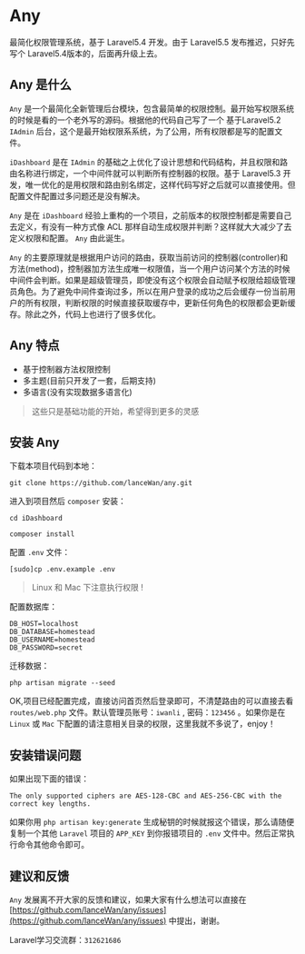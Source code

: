 # Any
最简化权限管理系统，基于 Laravel5.4 开发。由于 Laravel5.5 发布推迟，只好先写个 Laravel5.4版本的，后面再升级上去。

## Any 是什么
`Any` 是一个最简化全新管理后台模块，包含最简单的权限控制。最开始写权限系统的时候是看的一个老外写的源码。根据他的代码自己写了一个 基于Laravel5.2 `IAdmin` 后台，这个是最开始权限系系统，为了公用，所有权限都是写的配置文件。

`iDashboard` 是在 `IAdmin` 的基础之上优化了设计思想和代码结构，并且权限和路由名称进行绑定，一个中间件就可以判断所有控制器的权限。基于 Laravel5.3 开发，唯一优化的是用权限和路由别名绑定，这样代码写好之后就可以直接使用。但配置文件配置过多问题还是没有解决。

`Any` 是在 `iDashboard` 经验上重构的一个项目，之前版本的权限控制都是需要自己去定义，有没有一种方式像 ACL 那样自动生成权限并判断？这样就大大减少了去定义权限和配置。 `Any` 由此诞生。

`Any` 的主要原理就是根据用户访问的路由，获取当前访问的控制器(controller)和方法(method)，控制器加方法生成唯一权限值，当一个用户访问某个方法的时候中间件会判断。如果是超级管理员，即使没有这个权限会自动赋予权限给超级管理员角色。为了避免中间件查询过多，所以在用户登录的成功之后会缓存一份当前用户的所有权限，判断权限的时候直接获取缓存中，更新任何角色的权限都会更新缓存。除此之外，代码上也进行了很多优化。

## Any 特点
- 基于控制器方法权限控制
- 多主题(目前只开发了一套，后期支持)
- 多语言(没有实现数据多语言化)

> 这些只是基础功能的开始，希望得到更多的灵感

## 安装 Any
下载本项目代码到本地：
```
git clone https://github.com/lanceWan/any.git
```

进入到项目然后 `composer` 安装：

```
cd iDashboard

composer install
```

配置 `.env` 文件：
```
[sudo]cp .env.example .env
```

> Linux 和 Mac 下注意执行权限 !

配置数据库：
```
DB_HOST=localhost
DB_DATABASE=homestead
DB_USERNAME=homestead
DB_PASSWORD=secret
```

迁移数据：
```
php artisan migrate --seed
```

OK,项目已经配置完成，直接访问首页然后登录即可，不清楚路由的可以直接去看 `routes/web.php` 文件。默认管理员账号：`iwanli` , 密码：`123456` 。如果你是在 `Linux` 或 `Mac` 下配置的请注意相关目录的权限，这里我就不多说了，enjoy！

## 安装错误问题
如果出现下面的错误：
```
The only supported ciphers are AES-128-CBC and AES-256-CBC with the correct key lengths.
```

如果你用 `php artisan key:generate` 生成秘钥的时候就报这个错误，那么请随便复制一个其他 `Laravel` 项目的 `APP_KEY` 到你报错项目的 `.env` 文件中。然后正常执行命令其他命令即可。

## 建议和反馈
`Any` 发展离不开大家的反馈和建议，如果大家有什么想法可以直接在 [https://github.com/lanceWan/any/issues](https://github.com/lanceWan/any/issues) 中提出，谢谢。

Laravel学习交流群：`312621686`